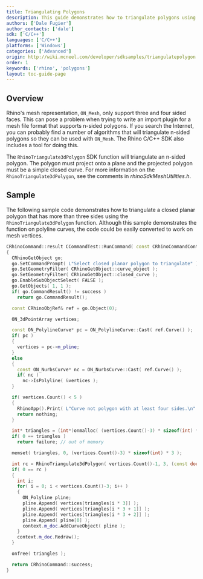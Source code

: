 ```yaml
---
title: Triangulating Polygons
description: This guide demonstrates how to triangulate polygons using C/C++.
authors: ['Dale Fugier']
author_contacts: ['dale']
sdk: ['C/C++']
languages: ['C/C++']
platforms: ['Windows']
categories: ['Advanced']
origin: http://wiki.mcneel.com/developer/sdksamples/triangulatepolygon
order: 1
keywords: ['rhino', 'polygons']
layout: toc-guide-page
---
```


 
## Overview

Rhino's mesh representation, `ON_Mesh`, only support three and four sided faces.  This can pose a problem when trying to write an import plugin for a mesh file format that supports n-sided polygons.  If you search the Internet, you can probably find a number of algorithms that will triangulate n-sided polygons so they can be used with `ON_Mesh`.  The Rhino C/C++ SDK also includes a tool for doing this.

The `RhinoTriangulate3dPolygon` SDK function will triangulate an n-sided polygon.  The polygon must project onto a plane and the projected polygon must be a simple closed curve.  For more information on the `RhinoTriangulate3dPolygon`, see the comments in *rhinoSdkMeshUtilities.h*.

## Sample

The following sample code demonstrates how to triangulate a closed planar polygon that has more than three sides using the `RhinoTriangulate3dPolygon` function.  Although this sample demonstrates the function on polyline curves, the code could be easily converted to work on mesh vertices.

```cpp
CRhinoCommand::result CCommandTest::RunCommand( const CRhinoCommandContext& context )
{
  CRhinoGetObject go;
  go.SetCommandPrompt( L"Select closed planar polygon to triangulate" );
  go.SetGeometryFilter( CRhinoGetObject::curve_object );
  go.SetGeometryFilter( CRhinoGetObject::closed_curve );
  go.EnableSubObjectSelect( FALSE );
  go.GetObjects( 1, 1 );
  if( go.CommandResult() != success )
    return go.CommandResult();

  const CRhinoObjRef& ref = go.Object(0);

  ON_3dPointArray vertices;

  const ON_PolylineCurve* pc = ON_PolylineCurve::Cast( ref.Curve() );
  if( pc )
  {
    vertices = pc->m_pline;
  }
  else
  {
    const ON_NurbsCurve* nc = ON_NurbsCurve::Cast( ref.Curve() );
    if( nc )
      nc->IsPolyline( &vertices );
  }

  if( vertices.Count() < 5 )
  {
    RhinoApp().Print( L"Curve not polygon with at least four sides.\n" );
    return nothing;
  }

  int* triangles = (int*)onmalloc( (vertices.Count()-3) * sizeof(int) * 3 );
  if( 0 == triangles )
    return failure; // out of memory

  memset( triangles, 0, (vertices.Count()-3) * sizeof(int) * 3 );

  int rc = RhinoTriangulate3dPolygon( vertices.Count()-1, 3, (const double*)vertices.Array(), 3, triangles);
  if( 0 == rc )
  {
    int i;
    for( i = 0; i < vertices.Count()-3; i++ )
    {
      ON_Polyline pline;
      pline.Append( vertices[triangles[i * 3]] );
      pline.Append( vertices[triangles[i * 3 + 1]] );
      pline.Append( vertices[triangles[i * 3 + 2]] );
      pline.Append( pline[0] );
      context.m_doc.AddCurveObject( pline );
    }
    context.m_doc.Redraw();
  }

  onfree( triangles );

  return CRhinoCommand::success;
}
```
